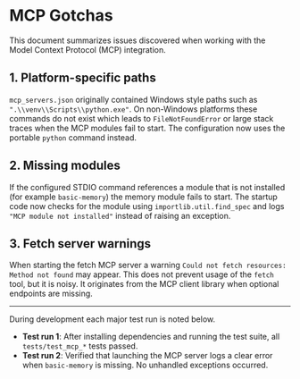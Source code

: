 # MCP Gotchas

This document summarizes issues discovered when working with the Model Context Protocol (MCP) integration.

## 1. Platform-specific paths

`mcp_servers.json` originally contained Windows style paths such as `".\\venv\\Scripts\\python.exe"`. On non-Windows platforms these commands do not exist which leads to `FileNotFoundError` or large stack traces when the MCP modules fail to start. The configuration now uses the portable `python` command instead.

## 2. Missing modules

If the configured STDIO command references a module that is not installed (for example `basic-memory`) the memory module fails to start. The startup code now checks for the module using `importlib.util.find_spec` and logs `"MCP module not installed"` instead of raising an exception.

## 3. Fetch server warnings

When starting the fetch MCP server a warning `Could not fetch resources: Method not found` may appear. This does not prevent usage of the `fetch` tool, but it is noisy. It originates from the MCP client library when optional endpoints are missing.

***

During development each major test run is noted below.

- **Test run 1**: After installing dependencies and running the test suite, all `tests/test_mcp_*` tests passed.
- **Test run 2**: Verified that launching the MCP server logs a clear error when `basic-memory` is missing. No unhandled exceptions occurred.
